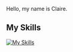 Hello, my name is Claire.
## My Skills
[![My Skills](https://skillicons.dev/icons?i=js,html,css,wasm)](https://skillicons.dev)
